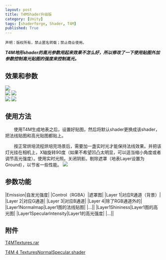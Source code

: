 ```yaml
---
layout: post
title: T4MShader升级版
category: [Unity]
tags: [shaderforge, Shader, T4M]
published: True
---
```



`声明：版权所有，禁止匿名转载；禁止商业使用。`

***T4M地形shader的高光参数用起来效果不怎么好，所以修改了一下使用贴图外加参数控制高光贴图的强度来控制高光。***

## 效果和参数
<left>
<img src="http://p3z7nlj5m.bkt.clouddn.com/T4MShaderUp01.png">
</left>
<br>
<left>
<img src="http://p3z7nlj5m.bkt.clouddn.com/T4MShaderUp02.png">  <img src="http://p3z7nlj5m.bkt.clouddn.com/T4MShaderUp03.png">
</left>
<br>
<left>
<img src="http://p3z7nlj5m.bkt.clouddn.com/T4MShaderUp04.png">  <img src="http://p3z7nlj5m.bkt.clouddn.com/T4MShaderUp05.png">
</left>


## 使用方法
　　使用T4M生成地表之后，设置好贴图，然后将默认shader更换成该shader，把法线贴图和高光贴图都贴上。

　　按正常烘培流程烘培完场景后，需要加一盏实时光才能保持法线效果。并把该灯光挂在相机上，X轴旋转90度（如果不希望凹凸太明显，可以适当缩小角度或者调节高光强度）。使用实时光照。关闭阴影。剔除遮罩（地表Layer设置为Ground），以节省一些性能。
<left>
<img src="http://p3z7nlj5m.bkt.clouddn.com/T4MShaderUp06.png">
</left>


## 参数功能
|Emission|自发光强度|
|Control（RGBA）|遮罩图|
|Layer 1|对应R通道（背景）|
|Layer 2|对应G通道|
|Layer 3|对应B通道|
|Layer 4|除了RGB通道外的|
|Layer1Normalmap|Layer1图的法线贴图|
|...||
|Layer1Shininess|Layer1图的高光图|
|Layer1SpecularIntensity|Layer1的高光强度|
|...||

## 附件
[T4MTextures.rar](http://p3z7nlj5m.bkt.clouddn.com/T4MTextures.rar)

[T4M 4 TexturesNormalSpecular.shader](http://p3z7nlj5m.bkt.clouddn.com/T4M%204%20TexturesNormalSpecular.shader)